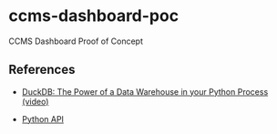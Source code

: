 # ccms-dashboard-poc

CCMS Dashboard Proof of Concept

## References

- [DuckDB: The Power of a Data Warehouse in your Python Process (video)](https://www.youtube.com/watch?v=cBWlTLTMwfQ)

- [Python API](https://duckdb.org/docs/api/python/overview)
